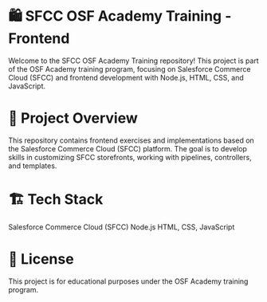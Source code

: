 # 🛍️ SFCC OSF Academy Training - Frontend
Welcome to the SFCC OSF Academy Training repository! This project is part of the OSF Academy training program, focusing on Salesforce Commerce Cloud (SFCC) and frontend development with Node.js, HTML, CSS, and JavaScript.

# 📌 Project Overview
This repository contains frontend exercises and implementations based on the Salesforce Commerce Cloud (SFCC) platform. The goal is to develop skills in customizing SFCC storefronts, working with pipelines, controllers, and templates.

# 🏗️ Tech Stack
Salesforce Commerce Cloud (SFCC)
Node.js
HTML, CSS, JavaScript

# 📝 License
This project is for educational purposes under the OSF Academy training program.

